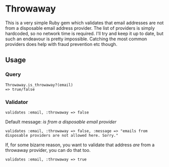 # Throwaway

This is a very simple Ruby gem which validates that email addresses are not from a disposable email address provider. The list of providers is simply hardcoded, so no network time is required. I'll try and keep it up to date, but such an endeavour is pretty impossible. Catching the most common providers does help with fraud prevention etc though.


## Usage

### Query

	Throwaway.is_throwaway?(email)
	=> true/false

### Validator

	validates :email, :throwaway => false

Default message: *is from a disposable email provider*

	validates :email, :throwaway => false, :message => "emails from disposable providers are not allowed here. Sorry."

 If, for some bizarre reason, you want to validate that address *are* from a throwaway provider, you can do that too.

	validates :email, :throwaway => true